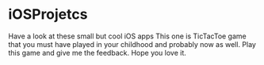 # iOSProjetcs
Have a look at these small but cool iOS apps
This one is TicTacToe game that you must have played in your childhood and probably now as well.
Play this game and give me the feedback.
Hope you love it.
